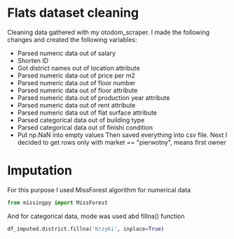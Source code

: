 # Flats dataset cleaning
Cleaning data gathered with my otodom_scraper. I made the following changes and created the following variables:
*	Parsed numeric data out of salary 
* Shorten ID
* Got district names out of location attribute
*	Parsed numeric data out of price per m2 
* Parsed numeric data out of floor number
*	Parsed numeric data out of floor attribute
*	Parsed numeric data out of production year attribute
*	Parsed numeric data out of rent attribute
*	Parsed numeric data out of flat surface attribute
* Parsed categorical data out of building type
* Parsed categorical data out of finishi condition
* Put np.NaN into empty values
Then saved everything into csv file. Next I decided to get rows only with market == "pierwotny", means first owner

# Imputation
For this purpose I used MissForest algorithm for numerical data
```python
from missingpy import MissForest
```
And for categorical data, mode was used abd fillna() function
```python
df_imputed.district.fillna('Krzyki', inplace=True)
```
